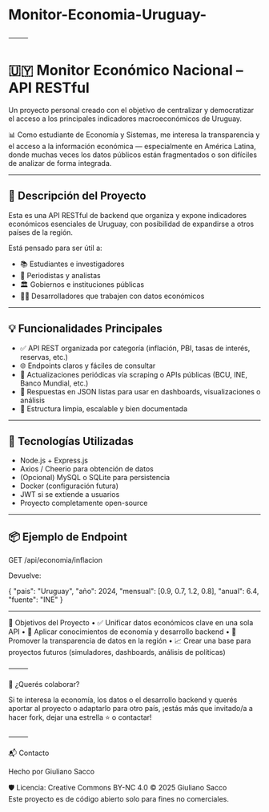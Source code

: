 # Monitor-Economia-Uruguay-

⸻
# 🇺🇾 Monitor Económico Nacional – API RESTful

Un proyecto personal creado con el objetivo de centralizar y democratizar el acceso a los principales indicadores macroeconómicos de Uruguay.

📊 Como estudiante de Economía y Sistemas, me interesa la transparencia y el acceso a la información económica — especialmente en América Latina, donde muchas veces los datos públicos están fragmentados o son difíciles de analizar de forma integrada.

---

## 📌 Descripción del Proyecto

Esta es una API RESTful de backend que organiza y expone indicadores económicos esenciales de Uruguay, con posibilidad de expandirse a otros países de la región.

Está pensado para ser útil a:
- 📚 Estudiantes e investigadores
- 📰 Periodistas y analistas
- 🏛️ Gobiernos e instituciones públicas
- 🧑‍💻 Desarrolladores que trabajen con datos económicos

---

## 💡 Funcionalidades Principales

- ✅ API REST organizada por categoría (inflación, PBI, tasas de interés, reservas, etc.)
- 🌐 Endpoints claros y fáciles de consultar
- 🔄 Actualizaciones periódicas vía scraping o APIs públicas (BCU, INE, Banco Mundial, etc.)
- 📁 Respuestas en JSON listas para usar en dashboards, visualizaciones o análisis
- 🧪 Estructura limpia, escalable y bien documentada

---

## 🔧 Tecnologías Utilizadas

- Node.js + Express.js
- Axios / Cheerio para obtención de datos
- (Opcional) MySQL o SQLite para persistencia
- Docker (configuración futura)
- JWT si se extiende a usuarios
- Proyecto completamente open-source

---

## 📦 Ejemplo de Endpoint


GET /api/economia/inflacion

Devuelve:

{
  "pais": "Uruguay",
  "año": 2024,
  "mensual": [0.9, 0.7, 1.2, 0.8],
  "anual": 6.4,
  "fuente": "INE"
}

------


🚀 Objetivos del Proyecto
	•	✅ Unificar datos económicos clave en una sola API
	•	🧠 Aplicar conocimientos de economía y desarrollo backend
	•	📣 Promover la transparencia de datos en la región
	•	📈 Crear una base para proyectos futuros (simuladores, dashboards, análisis de políticas)

⸻

🤝 ¿Querés colaborar?

Si te interesa la economía, los datos o el desarrollo backend y querés aportar al proyecto o adaptarlo para otro país, ¡estás más que invitado/a a hacer fork, dejar una estrella ⭐ o contactar!

⸻

📬 Contacto

Hecho por Giuliano Sacco

🛡️ Licencia: Creative Commons BY-NC 4.0 © 2025 Giuliano Sacco  
Este proyecto es de código abierto solo para fines no comerciales.



